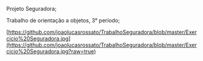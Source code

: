 Projeto Seguradora;

Trabalho de orientação a objetos, 3° período;

[https://github.com/joaolucasrossato/TrabalhoSeguradora/blob/master/Exercicio%20Seguradora.jpg](https://github.com/joaolucasrossato/TrabalhoSeguradora/blob/master/Exercicio%20Seguradora.jpg?raw=true)
